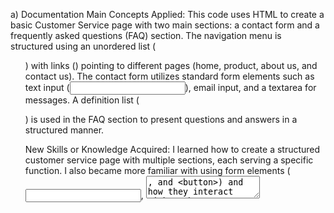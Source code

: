 a) Documentation
Main Concepts Applied: This code uses HTML to create a basic Customer Service page with two main sections: a contact form and a frequently asked questions (FAQ) section. The navigation menu is structured using an unordered list (<ul>) with links (<a>) pointing to different pages (home, product, about us, and contact us). The contact form utilizes standard form elements such as text input (<input>), email input, and a textarea for messages. A definition list (<dl>) is used in the FAQ section to present questions and answers in a structured manner.

New Skills or Knowledge Acquired: I learned how to create a structured customer service page with multiple sections, each serving a specific function. I also became more familiar with using form elements (<input>, <textarea>, and <button>) and how they interact with each other. Additionally, I used the <dl>, <dt>, and <dd> elements for the FAQ section, which provide a semantically correct way to display questions and answers.

b) Reflection
What I Learned: This project helped me understand the importance of separating different sections of a webpage into clearly defined areas. I learned how to structure a webpage for better user experience, using navigation, contact forms, and FAQs. I also practiced linking form elements to backend processes (e.g., action="submit_form.php") and learned how to use the <dl> tag effectively for FAQ content.

Challenges Faced and Solutions: One challenge I faced was ensuring the navigation links were appropriately formatted and easy to access. I overcame this by ensuring each link in the navigation was clearly separated and styled (though CSS is mentioned in the link but not provided). Additionally, I had to test the form submission functionality to ensure the data would be correctly handled on the server, especially the correct method (method="post") and form fields.

c) Clarity & Coherence
The writing is clear, concise, and organized. Each concept and skill is explained in a straightforward manner, with a logical flow from one point to the next. The response is well-structured, addressing the key aspects of the HTML code in a coherent way.






